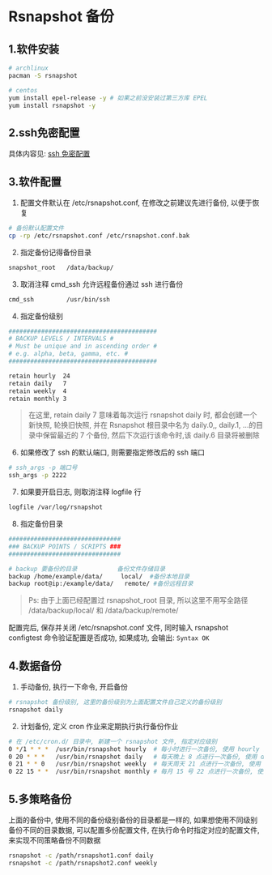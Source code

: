 # Rsnapshot 备份

## 1.软件安装

```bash
# archlinux
pacman -S rsnapshot

# centos
yum install epel-release -y # 如果之前没安装过第三方库 EPEL
yum install rsnapshot -y
```

## 2.ssh免密配置

具体内容见: [ssh 免密配置](../syserver/syserver001.md)

## 3.软件配置

1. 配置文件默认在 /etc/rsnapshot.conf, 在修改之前建议先进行备份, 以便于恢复

```bash
# 备份默认配置文件
cp -rp /etc/rsnapshot.conf /etc/rsnapshot.conf.bak
```

2. 指定备份记得备份目录

```bash
snapshot_root   /data/backup/
```

3. 取消注释 cmd_ssh 允许远程备份通过 ssh 进行备份

```bash
cmd_ssh         /usr/bin/ssh
```

4. 指定备份级别

```bash
#########################################
# BACKUP LEVELS / INTERVALS #
# Must be unique and in ascending order #
# e.g. alpha, beta, gamma, etc. #
#########################################

retain hourly  24
retain daily   7
retain weekly  4
retain monthly 3
```

> 在这里, retain daily 7 意味着每次运行 rsnapshot daily 时, 都会创建一个新快照, 轮换旧快照, 并在 Rsnapshot 根目录中名为 daily.0,, daily.1, ...的目录中保留最近的 7 个备份, 然后下次运行该命令时,该 daily.6 目录将被删除

6. 如果修改了 ssh 的默认端口, 则需要指定修改后的 ssh 端口

```bash
# ssh_args -p 端口号
ssh_args -p 2222
```

7. 如果要开启日志, 则取消注释 logfile 行

```bash
logfile /var/log/rsnapshot
```

8. 指定备份目录

```bash
###############################
### BACKUP POINTS / SCRIPTS ###
###############################

# backup 要备份的目录           备份文件存储目录
backup /home/example/data/     local/  #备份本地目录
backup root@ip:/example/data/   remote/ #备份远程目录
```

> Ps: 由于上面已经配置过 rsnapshot_root 目录, 所以这里不用写全路径 /data/backup/local/ 和 /data/backup/remote/

配置完后, 保存并关闭 /etc/rsnapshot.conf 文件, 同时输入 rsnapshot configtest 命令验证配置是否成功, 如果成功, 会输出: `Syntax OK`

## 4.数据备份

1. 手动备份, 执行一下命令, 开启备份

```bash
# rsnapshot 备份级别, 这里的备份级别为上面配置文件自己定义的备份级别
rsnapshot daily
```

2. 计划备份, 定义 cron 作业来定期执行执行备份作业

```bash
# 在 /etc/cron.d/ 目录中, 新建一个 rsnapshot 文件, 指定对应级别
0 */1 * * *  /usr/bin/rsnapshot hourly  # 每小时进行一次备份, 使用 hourly 级别
0 20 * * *   /usr/bin/rsnapshot daily   # 每天晚上 8 点进行一次备份, 使用 daily 级别
0 21 * * 0   /usr/bin/rsnapshot weekly  # 每天周天 21 点进行一次备份, 使用 weekly 级别
0 22 15 * *  /usr/bin/rsnapshot monthly # 每月 15 号 22 点进行一次备份, 使用 monthly 级别
```

## 5.多策略备份

上面的备份中, 使用不同的备份级别备份的目录都是一样的, 如果想使用不同级别备份不同的目录数据, 可以配置多份配置文件, 在执行命令时指定对应的配置文件, 来实现不同策略备份不同数据

```bash
rsnapshot -c /path/rsnapshot1.conf daily
rsnapshot -c /path/rsnapshot2.conf weekly
```


